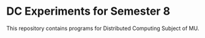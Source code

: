 # DC Experiments for Semester 8

This repository contains programs for Distributed Computing Subject of MU.
